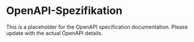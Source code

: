 # OpenAPI-Spezifikation

This is a placeholder for the OpenAPI specification documentation. Please update with the actual OpenAPI details. 